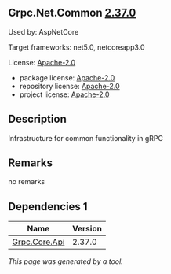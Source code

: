 Grpc.Net.Common [2.37.0](https://www.nuget.org/packages/Grpc.Net.Common/2.37.0)
--------------------

Used by: AspNetCore

Target frameworks: net5.0, netcoreapp3.0

License: [Apache-2.0](../../../../licenses/apache-2.0) 

- package license: [Apache-2.0](https://licenses.nuget.org/Apache-2.0) 
- repository license: [Apache-2.0](https://github.com/grpc/grpc-dotnet.git) 
- project license: [Apache-2.0](https://github.com/grpc/grpc-dotnet) 

Description
-----------
Infrastructure for common functionality in gRPC

Remarks
-----------
no remarks


Dependencies 1
-----------

|Name|Version|
|----------|:----|
|[Grpc.Core.Api](../../../../packages/nuget.org/grpc.core.api/2.37.0)|2.37.0|

*This page was generated by a tool.*